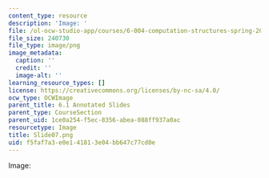 ```yaml
---
content_type: resource
description: 'Image: '
file: /ol-ocw-studio-app/courses/6-004-computation-structures-spring-2017/f5faf7a3e0e141813e04bb647c77cd0e_Slide07.png
file_size: 240730
file_type: image/png
image_metadata:
  caption: ''
  credit: ''
  image-alt: ''
learning_resource_types: []
license: https://creativecommons.org/licenses/by-nc-sa/4.0/
ocw_type: OCWImage
parent_title: 6.1 Annotated Slides
parent_type: CourseSection
parent_uid: 1ce0a254-f5ec-8356-abea-088ff937a0ac
resourcetype: Image
title: Slide07.png
uid: f5faf7a3-e0e1-4181-3e04-bb647c77cd0e
---
```

Image: 